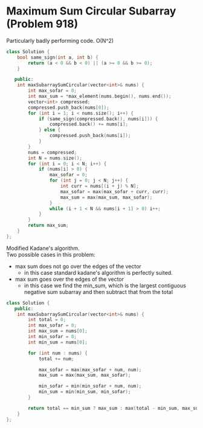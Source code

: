 # Maximum Sum Circular Subarray (Problem 918)

Particularly badly performing code. O(N^2)

```cpp
class Solution {
    bool same_sign(int a, int b) {
        return (a < 0 && b < 0) || (a >= 0 && b >= 0);
    }

   public:
    int maxSubarraySumCircular(vector<int>& nums) {
        int max_sofar = 0;
        int max_sum = *max_element(nums.begin(), nums.end());
        vector<int> compressed;
        compressed.push_back(nums[0]);
        for (int i = 1; i < nums.size(); i++) {
            if (same_sign(compressed.back(), nums[i])) {
                compressed.back() += nums[i];
            } else {
                compressed.push_back(nums[i]);
            }
        }
        nums = compressed;
        int N = nums.size();
        for (int i = 0; i < N; i++) {
            if (nums[i] > 0) {
                max_sofar = 0;
                for (int j = 0; j < N; j++) {
                    int curr = nums[(i + j) % N];
                    max_sofar = max(max_sofar + curr, curr);
                    max_sum = max(max_sum, max_sofar);
                }
                while (i + 1 < N && nums[i + 1] > 0) i++;
            }
        }
        return max_sum;
    }
};
```

Modified Kadane's algorithm.  
Two possible cases in this problem:

- max sum does not go over the edges of the vector
  - in this case standard kadane's algorithm is perfectly suited.
- max sum goes over the edges of the vector
  - in this case we find the min_sum, which is the largest contiguous negative
    sum subarray and then subtract that from the total

```cpp
class Solution {
   public:
    int maxSubarraySumCircular(vector<int>& nums) {
        int total = 0;
        int max_sofar = 0;
        int max_sum = nums[0];
        int min_sofar = 0;
        int min_sum = nums[0];

        for (int num : nums) {
            total += num;

            max_sofar = max(max_sofar + num, num);
            max_sum = max(max_sum, max_sofar);

            min_sofar = min(min_sofar + num, num);
            min_sum = min(min_sum, min_sofar);
        }

        return total == min_sum ? max_sum : max(total - min_sum, max_sum);
    }
};
```

